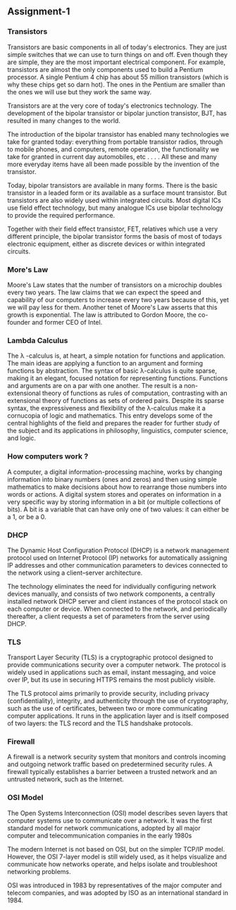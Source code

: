 ## Assignment-1

### Transistors
Transistors are basic components in all of today's electronics. They are just simple switches that we can use to turn things on and off. Even though they are simple, they are the most important electrical component. For example, transistors are almost the only components used to build a Pentium processor. A single Pentium 4 chip has about 55 million transistors (which is why these chips get so darn hot). The ones in the Pentium are smaller than the ones we will use but they work the same way.

Transistors are at the very core of today's electronics technology. The development of the bipolar transistor or bipolar junction transistor, BJT, has resulted in many changes to the world.

The introduction of the bipolar transistor has enabled many technologies we take for granted today: everything from portable transistor radios, through to mobile phones, and computers, remote operation, the functionality we take for granted in current day automobiles, etc . . . . All these and many more everyday items have all been made possible by the invention of the transistor.

Today, bipolar transistors are available in many forms. There is the basic transistor in a leaded form or its available as a surface mount transistor. But transistors are also widely used within integrated circuits. Most digital ICs use field effect technology, but many analogue ICs use bipolar technology to provide the required performance.

Together with their field effect transistor, FET, relatives which use a very different principle, the bipolar transistor forms the basis of most of todays electronic equipment, either as discrete devices or within integrated circuits.


### More's Law
Moore's Law states that the number of transistors on a microchip doubles every two years. The law claims that we can expect the speed and capability of our computers to increase every two years because of this, yet we will pay less for them. Another tenet of Moore's Law asserts that this growth is exponential. The law is attributed to Gordon Moore, the co-founder and former CEO of Intel.

### Lambda Calculus
The λ -calculus is, at heart, a simple notation for functions and application. The main ideas are applying a function to an argument and forming functions by abstraction. The syntax of basic λ-calculus is quite sparse, making it an elegant, focused notation for representing functions. Functions and arguments are on a par with one another. The result is a non-extensional theory of functions as rules of computation, contrasting with an extensional theory of functions as sets of ordered pairs. Despite its sparse syntax, the expressiveness and flexibility of the λ-calculus make it a cornucopia of logic and mathematics. This entry develops some of the central highlights of the field and prepares the reader for further study of the subject and its applications in philosophy, linguistics, computer science, and logic.

### How computers work ?
A computer, a digital information-processing machine, works by changing information into binary numbers (ones and zeros) and then using simple mathematics to make decisions about how to rearrange those numbers into words or actions. A digital system stores and operates on information in a very specific way by storing information in a bit (or multiple collections of bits). A bit is a variable that can have only one of two values: it can either be a 1, or be a 0. 

### DHCP
The Dynamic Host Configuration Protocol (DHCP) is a network management protocol used on Internet Protocol (IP) networks for automatically assigning IP addresses and other communication parameters to devices connected to the network using a client–server architecture.

The technology eliminates the need for individually configuring network devices manually, and consists of two network components, a centrally installed network DHCP server and client instances of the protocol stack on each computer or device. When connected to the network, and periodically thereafter, a client requests a set of parameters from the server using DHCP.

### TLS
Transport Layer Security (TLS) is a cryptographic protocol designed to provide communications security over a computer network. The protocol is widely used in applications such as email, instant messaging, and voice over IP, but its use in securing HTTPS remains the most publicly visible.

The TLS protocol aims primarily to provide security, including privacy (confidentiality), integrity, and authenticity through the use of cryptography, such as the use of certificates, between two or more communicating computer applications. It runs in the application layer and is itself composed of two layers: the TLS record and the TLS handshake protocols.

### Firewall
A firewall is a network security system that monitors and controls incoming and outgoing network traffic based on predetermined security rules. A firewall typically establishes a barrier between a trusted network and an untrusted network, such as the Internet.

### OSI Model
The Open Systems Interconnection (OSI) model describes seven layers that computer systems use to communicate over a network. It was the first standard model for network communications, adopted by all major computer and telecommunication companies in the early 1980s

The modern Internet is not based on OSI, but on the simpler TCP/IP model. However, the OSI 7-layer model is still widely used, as it helps visualize and communicate how networks operate, and helps isolate and troubleshoot networking problems.

OSI was introduced in 1983 by representatives of the major computer and telecom companies, and was adopted by ISO as an international standard in 1984.
